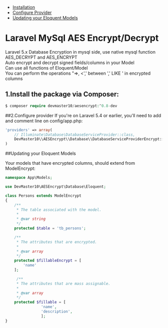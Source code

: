 * [Installation](#1install-the-package-via-composer)
* [Configure Provider](#configure-provider)
* [Updating your Eloquent Models](#updating-your-eloquent-odels)


# Laravel MySql AES Encrypt/Decrypt
Laravel 5.x Database Encryption in mysql side, use native mysql function AES_DECRYPT and AES_ENCRYPT<br>
Auto encrypt and decrypt signed fields/columns in your Model<br>
Can use all functions of Eloquent/Model<br>
You can perform the operations "=>, <',' between ',' LIKE ' in encrypted columns<br>


## 1.Install the package via Composer:

```php
$ composer require devmaster10/aesencrypt:^0.8-dev
```
##2.Configure provider
If you're on Laravel 5.4 or earlier, you'll need to add and comment line on config/app.php:

```php
'providers' => array(
    // Illuminate\Database\DatabaseServiceProvider::class,
    DevMaster10\\AESEncrypt\\Database\\DatabaseServiceProviderEncrypt::class
)
```
##Updating your Eloquent Models

Your models that have encrypted columns, should extend from ModelEncrypt:

```php
namespace App\Models;

use DevMaster10\AESEncrypt\Database\Eloquent;

class Persons extends ModelEncrypt
{    
    /**
     * The table associated with the model.
     *
     * @var string
     */
    protected $table = 'tb_persons';

    /**
     * The attributes that are encrypted.
     *
     * @var array
     */
    protected $fillableEncrypt = [
        'name'
    ];

     /**
     * The attributes that are mass assignable.
     *
     * @var array
     */
    protected $fillable = [
                'name',
                'description',
                ];
}
```
